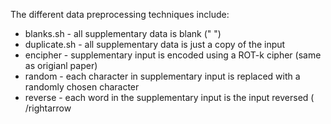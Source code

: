 The different data preprocessing techniques include: 

* blanks.sh     - all supplementary data is blank (" ")
* duplicate.sh  - all supplementary data is just a copy of the input
* encipher -  supplementary input is encoded using a ROT-k cipher (same as origianl paper)
* random - each character in supplementary input is replaced with a randomly chosen character
* reverse - each word in the supplementary input is the input reversed ( /rightarrow
